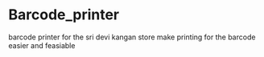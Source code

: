 # Barcode_printer
barcode printer for the sri devi kangan store make printing for the barcode easier and feasiable
